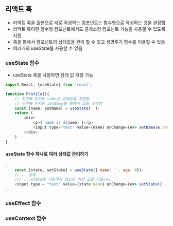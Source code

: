 
## 리액트 훅
* 리액트 훅을 출현으로 새로 작성하는 컴포넌트는 함수형으로 작성하는 것을 권장함 
* 리액트 훅이란 함수형 컴포넌트에서도 클래스형 컴포넌트 기능을 사용할 수 있도록 지원
* 훅을 통해서 컴포넌트의 상태값을 관리 할 수 있고 생명주기 함수를 이용할 수 있음
* 여러개의 useState를 사용할 수 있음
### useState 함수
* useState 훅을 사용하면 상태 값 저장 가능
```js
import React, {useState} from 'react';

function Profile(){
    // 첫번째 인자인 name은 상태값을 저장함
    // 두번째 인자인 setName를 통해서 값을 셋팅함
    const [name, setName] = useState('');
    return (
        <div>
            <p>{`name is ${name}`}</p>
            <input type="text" value={name} onChange={e=> setName(e.target.value)}>
        </div>
    )
}
```

#### useState 함수 하나로 여러 상태값 관리하기
```js
...
    const [state, setState] = useState({ name: '', age: 0});
    //... 생략
    /// ...state를 사용하지 않으면 이전 값을 지웁니다. 
    <input type = "text" value={state.name} onChange={e=> setState({ ...stete, name: e.target.value})}/>
...
```

### useEffect 함수


### useContext 함수